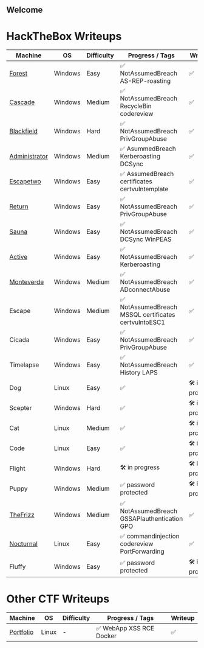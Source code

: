 ## Welcome

# HackTheBox Writeups

| Machine       | OS      | Difficulty | Progress / Tags                                         | Writeup          |
|---------------|---------|------------|---------------------------------------------------------|------------------|
| [Forest](ch3ckm8_HTB_Forest.html)        | Windows | Easy       | ✅ NotAssumedBreach AS-REP-roasting                      | ✅                |
| [Cascade](ch3ckm8_HTB_Cascade.html)       | Windows | Medium     | ✅ NotAssumedBreach RecycleBin codereview                | ✅                |
| [Blackfield](ch3ckm8_HTB_Blackfield.html)    | Windows | Hard       | ✅ NotAssumedBreach PrivGroupAbuse                       | ✅                |
| [Administrator](ch3ckm8_HTB_Administrator.html) | Windows | Medium     | ✅ AsummedBreach Kerberoasting DCSync                    | ✅                |
| [Escapetwo](ch3ckm8_HTB_Escapetwo.html)    | Windows | Easy       | ✅ AssumedBreach certificates certvulntemplate           | ✅                |
| [Return](ch3ckm8_HTB_Return.html)        | Windows | Easy       | ✅ NotAssumedBreach PrivGroupAbuse                       | ✅                |
| [Sauna](ch3ckm8_HTB_sauna.html)         | Windows | Easy       | ✅ NotAssumedBreach DCSync WinPEAS                       | ✅                |
| [Active](ch3ckm8_HTB_Active.html)        | Windows | Easy       | ✅ NotAssumedBreach Kerberoasting                        | ✅                |
| [Monteverde](ch3ckm8_HTB_monteverde.html)    | Windows | Medium     | ✅ NotAssumedBreach ADconnectAbuse                       | ✅                |
| Escape        | Windows | Medium     | ✅ NotAssumedBreach MSSQL certificates certvulntoESC1    | ✅                |
| Cicada        | Windows | Easy       | ✅ NotAssumedBreach PrivGroupAbuse                       | ✅                |
| Timelapse     | Windows | Easy       | ✅ NotAssumedBreach History LAPS                         | ✅                |
| Dog           | Linux   | Easy       | ✅                                                      | 🛠️ in progress    |
| Scepter       | Windows | Hard       | ✅                                                      | 🛠️ in progress    |
| Cat           | Linux   | Medium     | ✅                                                      | 🛠️ in progress    |
| Code          | Linux   | Easy       | ✅                                                      | 🛠️ in progress    |
| Flight        | Windows | Hard       | 🛠️ in progress                                          | 🛠️ in progress    |
| Puppy         | Windows | Medium     | ✅ password protected                                    | 🛠️ in progress    |
| [TheFrizz](ch3ckm8_HTB_TheFrizz.html)      | Windows | Medium     | ✅ NotAssumedBreach GSSAPIauthentication GPO       | ✅                |
| [Nocturnal](ch3ckm8_HTB_Nocturnal.html)     | Linux   | Easy       | ✅ commandinjection codereview PortForwarding   | ✅     |
| Fluffy        | Windows | Easy       | ✅ password protected                                    | 🛠️ in progress    |


# Other CTF Writeups

| Machine       | OS      | Difficulty | Progress / Tags                                         | Writeup          |
|---------------|---------|------------|---------------------------------------------------------|------------------|
| [Portfolio](ch3ckm8_RoboGRoot-CTF_Portfolio.html)        | Linux | -       | ✅ WebApp XSS RCE Docker   | ✅                |
